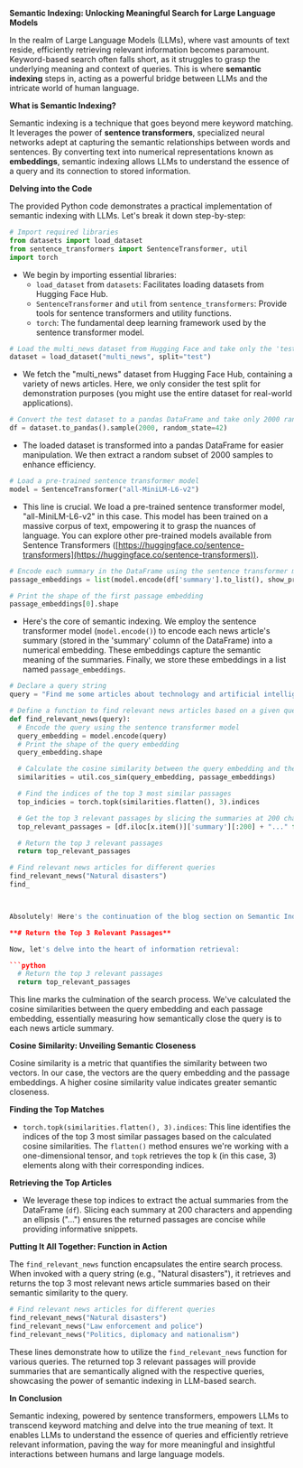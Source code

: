 **Semantic Indexing: Unlocking Meaningful Search for Large Language Models**

In the realm of Large Language Models (LLMs), where vast amounts of text reside, efficiently retrieving relevant information becomes paramount. Keyword-based search often falls short, as it struggles to grasp the underlying meaning and context of queries. This is where **semantic indexing** steps in, acting as a powerful bridge between LLMs and the intricate world of human language.

**What is Semantic Indexing?**

Semantic indexing is a technique that goes beyond mere keyword matching. It leverages the power of **sentence transformers**, specialized neural networks adept at capturing the semantic relationships between words and sentences. By converting text into numerical representations known as **embeddings**, semantic indexing allows LLMs to understand the essence of a query and its connection to stored information.

**Delving into the Code**

The provided Python code demonstrates a practical implementation of semantic indexing with LLMs. Let's break it down step-by-step:

```python
# Import required libraries
from datasets import load_dataset
from sentence_transformers import SentenceTransformer, util
import torch
```

- We begin by importing essential libraries:
    - `load_dataset` from `datasets`: Facilitates loading datasets from Hugging Face Hub.
    - `SentenceTransformer` and `util` from `sentence_transformers`: Provide tools for sentence transformers and utility functions.
    - `torch`: The fundamental deep learning framework used by the sentence transformer model.

```python
# Load the multi_news dataset from Hugging Face and take only the 'test' split for efficiency
dataset = load_dataset("multi_news", split="test")
```

- We fetch the "multi_news" dataset from Hugging Face Hub, containing a variety of news articles. Here, we only consider the test split for demonstration purposes (you might use the entire dataset for real-world applications).

```python
# Convert the test dataset to a pandas DataFrame and take only 2000 random samples
df = dataset.to_pandas().sample(2000, random_state=42)
```

- The loaded dataset is transformed into a pandas DataFrame for easier manipulation. We then extract a random subset of 2000 samples to enhance efficiency.

```python
# Load a pre-trained sentence transformer model
model = SentenceTransformer("all-MiniLM-L6-v2")
```

- This line is crucial. We load a pre-trained sentence transformer model, "all-MiniLM-L6-v2" in this case. This model has been trained on a massive corpus of text, empowering it to grasp the nuances of language. You can explore other pre-trained models available from Sentence Transformers ([https://huggingface.co/sentence-transformers](https://huggingface.co/sentence-transformers)).

```python
# Encode each summary in the DataFrame using the sentence transformer model and store the embeddings in a list
passage_embeddings = list(model.encode(df['summary'].to_list(), show_progress_bar=True))

# Print the shape of the first passage embedding
passage_embeddings[0].shape
```

- Here's the core of semantic indexing. We employ the sentence transformer model (`model.encode()`) to encode each news article's summary (stored in the 'summary' column of the DataFrame) into a numerical embedding. These embeddings capture the semantic meaning of the summaries. Finally, we store these embeddings in a list named `passage_embeddings`.

```python
# Declare a query string
query = "Find me some articles about technology and artificial intelligence"

# Define a function to find relevant news articles based on a given query
def find_relevant_news(query):
  # Encode the query using the sentence transformer model
  query_embedding = model.encode(query)
  # Print the shape of the query embedding
  query_embedding.shape

  # Calculate the cosine similarity between the query embedding and the passage embeddings
  similarities = util.cos_sim(query_embedding, passage_embeddings)

  # Find the indices of the top 3 most similar passages
  top_indicies = torch.topk(similarities.flatten(), 3).indices

  # Get the top 3 relevant passages by slicing the summaries at 200 characters and adding an ellipsis
  top_relevant_passages = [df.iloc[x.item()]['summary'][:200] + "..." for x in top_indicies]

  # Return the top 3 relevant passages
  return top_relevant_passages

# Find relevant news articles for different queries
find_relevant_news("Natural disasters")
find_



Absolutely! Here's the continuation of the blog section on Semantic Indexing for LLMs, picking up from where you requested (returning the top 3 relevant passages):

**# Return the Top 3 Relevant Passages**

Now, let's delve into the heart of information retrieval:

```python
  # Return the top 3 relevant passages
  return top_relevant_passages
```

This line marks the culmination of the search process. We've calculated the cosine similarities between the query embedding and each passage embedding, essentially measuring how semantically close the query is to each news article summary.

**Cosine Similarity: Unveiling Semantic Closeness**

Cosine similarity is a metric that quantifies the similarity between two vectors. In our case, the vectors are the query embedding and the passage embeddings. A higher cosine similarity value indicates greater semantic closeness.

**Finding the Top Matches**

- `torch.topk(similarities.flatten(), 3).indices`: This line identifies the indices of the top 3 most similar passages based on the calculated cosine similarities. The `flatten()` method ensures we're working with a one-dimensional tensor, and `topk` retrieves the top k (in this case, 3) elements along with their corresponding indices.

**Retrieving the Top Articles**

- We leverage these top indices to extract the actual summaries from the DataFrame (`df`). Slicing each summary at 200 characters and appending an ellipsis ("...") ensures the returned passages are concise while providing informative snippets.

**Putting It All Together: Function in Action**

The `find_relevant_news` function encapsulates the entire search process. When invoked with a query string (e.g., "Natural disasters"), it retrieves and returns the top 3 most relevant news article summaries based on their semantic similarity to the query.

```python
# Find relevant news articles for different queries
find_relevant_news("Natural disasters")
find_relevant_news("Law enforcement and police")
find_relevant_news("Politics, diplomacy and nationalism")
```

These lines demonstrate how to utilize the `find_relevant_news` function for various queries. The returned top 3 relevant passages will provide summaries that are semantically aligned with the respective queries, showcasing the power of semantic indexing in LLM-based search.

**In Conclusion**

Semantic indexing, powered by sentence transformers, empowers LLMs to transcend keyword matching and delve into the true meaning of text. It enables LLMs to understand the essence of queries and efficiently retrieve relevant information, paving the way for more meaningful and insightful interactions between humans and large language models.